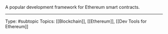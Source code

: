A popular development framework for Ethereum smart contracts.
___
Type: #subtopic 
Topics: [[Blockchain]], [[Ethereum]], [[Dev Tools for Ethereum]]

